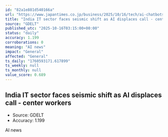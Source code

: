 ```yaml
---
id: "82a1e881d540166a"
url: "https://www.japantimes.co.jp/business/2025/10/16/tech/ai-chatbots-india-call-center/"
title: "India IT sector faces seismic shift as AI displaces call - center workers"
source: "GDELT"
published_utc: "2025-10-16T03:15:00+00:00"
status: "daily"
accuracy: 1.199
corroborations: 0
meaning: "AI news"
impact: "General"
affected: "General"
ts_daily: "1760593171.617899"
ts_weekly: null
ts_monthly: null
value_score: 0.689
---
```

## India IT sector faces seismic shift as AI displaces call - center workers

- Source: GDELT
- Accuracy: 1.199

AI news
